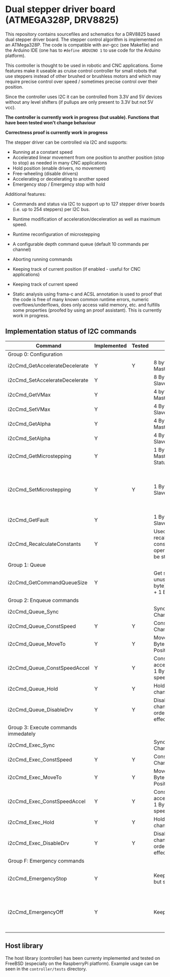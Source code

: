 # Dual stepper driver board (ATMEGA328P, DRV8825)

This repository contains sourcefiles and schematics for a DRV8825 based
dual stepper driver board. The stepper control algorithm is implemented
on an ATMega328P. The code is compatible with avr-gcc (see Makefile) and
the Arduino IDE (one has to ```#define ARDUINO 1``` to use code for the
Arduino platform).

This controller is thought to be used in robotic and CNC applications.
Some features make it useable as cruise control controller for small
robots that use steppers instead of other brushed or brushless motors
and which may require precise control over speed / sometimes precise control
over their position.

Since the controller uses I2C it can be controlled from 3.3V and 5V
devices without any level shifters (if pullups are only present to 3.3V
but not 5V vcc).

__The controller is currently work in progress (but usable). Functions that
have been tested won't change behaviour__

__Correctness proof is currently work in progress__

The stepper driver can be controlled via I2C and supports:

* Running at a constant speed
* Accelerated linear movement from one position to another
  position (stop to stop) as needed in many CNC applications
* Hold position (enable drivers, no movement)
* Free-wheeling (disable drivers)
* Accelerating or decelerating to another speed
* Emergency stop / Emergency stop with hold

Additional features:

* Commands and status via I2C to support up to 127 stepper
  driver boards (i.e. up to 254 steppers) per I2C bus.
* Runtime modification of acceleration/deceleration as well as
  maximum speed.
* Runtime reconfiguration of microstepping
* A configurable depth command queue (default 10 commands per channel)
* Aborting running commands
* Keeping track of current position (if enabled - useful for CNC applications)
* Keeping track of current speed

* Static analysis using frama-c and ACSL annotation is used to proof that the
  code is free of many known common runtime errors, numeric overflows/underflows,
  does only access valid memory, etc. and fulfills some properties (proofed by
  using an proof assistant). This is currently work in progress.

## Implementation status of I2C commands

|  Command | Implemented | Tested | Description | Comments |
| --- | --- | --- | --- | --- |
| Group 0: Configuration |
| i2cCmd_GetAccelerateDecelerate  	|  Y | Y |  8 byte payload Slave -> Master + 1 Byte Status | |
| i2cCmd_SetAccelerateDecelerate  	|  Y |  |  8 Byte payload Master -> Slave |  | |
| i2cCmd_GetVMax  					|  Y |  |  4 byte payload Slave -> Master + 1 Byte Status |  | |
| i2cCmd_SetVMax  					|  Y |  |  4 Byte payload Mater -> Slave | |
| i2cCmd_GetAlpha  					|  Y |  |  4 Byte payload Slave -> Master + 1 Byte Status | |
| i2cCmd_SetAlpha  					|  Y |  |  4 Byte payload Master -> Slave | |
| i2cCmd_GetMicrostepping  			|  Y |  |  1 Byte payload Slave -> Master (2x 3 Bit) + 1 Byte Status | |
| i2cCmd_SetMicrostepping  			|  Y | Y |  1 Byte payload Master -> Slave | Note: Currently microstepping does __not__ rescale step size (alpha) automatically |
| i2cCmd_GetFault  					|  Y |  |  1 Byte payload Master -> Slave (IS status) | |
| i2cCmd_RecalculateConstants  		|  Y |  |  Used to trigger recalculation of all constants (expensive operation; system should be stopped) | |
| Group 1: Queue |
| i2cCmd_GetCommandQueueSize  		|  Y |  |  Get size (first byte) and unused entires (second byte) of command queue + 1 Byte status | |
| Group 2: Enqueue commands |
| i2cCmd_Queue_Sync  				|  |  |  Sync. point; 1 Byte Channel | |
| i2cCmd_Queue_ConstSpeed  			|  Y | Y |  Constant speed; 1 Byte Channel; 4 Byte Speed | |
| i2cCmd_Queue_MoveTo  				|  Y | Y |  Move To (accelerated); 1 Byte Channel; 4 Byte Position | |
| i2cCmd_Queue_ConstSpeedAccel  	| Y | Y |  Constant speed with acceleration/deceleration; 1 Byte channel; 4 Byte speed | |
| i2cCmd_Queue_Hold  				|  Y | Y |  Hold position; 1 byte channel | |
| i2cCmd_Queue_DisableDrv  			|  Y | Y |  Disable drivers; 1 byte channel (both have to be ordered to disable to be effective) | |
| Group 3: Execute commands immedately |
| i2cCmd_Exec_Sync  				|  |  |  Sync. point; 1 Byte Channel | |
| i2cCmd_Exec_ConstSpeed  			|  Y | Y |  Constant speed; 1 Byte Channel; 4 Byte Speed | |
| i2cCmd_Exec_MoveTo  				|  Y | Y |  Move To (accelerated); 1 Byte Channel; 4 Byte Position | |
| i2cCmd_Exec_ConstSpeedAccel  		| Y | Y |  Constant speed with acceleration/deceleration; 1 Byte channel; 4 Byte speed | |
| i2cCmd_Exec_Hold  				|  Y | Y |  Hold position; 1 byte channel | |
| i2cCmd_Exec_DisableDrv  			|  Y | Y |  Disable drivers; 1 byte channel (both have to be ordered to disable to be effective) | |
| Group F: Emergency commands |
| i2cCmd_EmergencyStop  			|  Y |  |  Keeps motors engaged but stopped | Drivers stay engaged so current will keep flowing |
| i2cCmd_EmergencyOff  				|  Y |  |  Keeps motors disabled | Since drivers are disabled motors are free to turn freely (inertia!) |

## Host library

The host library (controller) has been currenty implemented and tested
on FreeBSD (especially on the RaspberryPi platform). Example usage can
be seen in the ```controller/tests``` directory.
